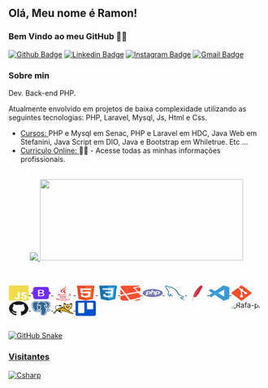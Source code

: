 ## Olá, Meu nome é Ramon! 

### Bem Vindo ao meu GitHub 👨‍💻

[![Github Badge](https://img.shields.io/badge/-Github-000?style=flat-square&logo=Github&logoColor=white&logoWidth=60&link=https://github.com/git-ramon)](https://github.com/git-ramon)
[![Linkedin Badge](https://img.shields.io/badge/-LinkedIn-blue?style=flat-square&logo=Linkedin&logoColor=white&link=https://www.linkedin.com/in/ramon-rodrigues-976a7a7b/)](https://www.linkedin.com/in/ramon-rodrigues-976a7a7b/)
[![Instagram Badge](https://img.shields.io/badge/Instagram-E4405F?base64?style=for-the-badge&logo=instagram&logoColor=white&link=https://www.instagram.com/ramon.rodriigues/)](https://www.instagram.com/ramon.rodriigues/)
[![Gmail Badge](https://img.shields.io/badge/Gmail-D14836?base64?style=for-the-badge&logo=gmail&logoColor=white&logoWidth=60&link=https://mail.google.com/mail/u/ramonrodriguesnw@gmail.com/#inbox?compose=new)](https://mail.google.com/mail/u/ramonrodriguesnw@gmail.com/#inbox?compose=new)




### Sobre min

Dev. Back-end PHP.

Atualmente envolvido em projetos de baixa complexidade utilizando as seguintes tecnologias: PHP, Laravel, Mysql, Js, Html e Css. 

- [Cursos: ](https://)PHP e Mysql em Senac, PHP e Laravel em HDC, Java Web em Stefanini, Java Script em DIO, Java e Bootstrap em Whiletrue. Etc ...
- [Curriculo Online: ](https://git-ramon.github.io/curriculoweb/) ✍🏼 - Acesse todas as minhas informações profissionais.

<br>
<div align="center">
  <a href="https://github.com/git-ramon">
 <img height="160em" src="https://github-readme-stats.vercel.app/api?username=git-ramon&show_icons=true&theme=radical&include_all_commits=true&count_private=true"/></n>
 <img height="160em" width="400em" src="https://github-readme-stats.vercel.app/api/top-langs/?username=git-ramon&layout=compact&langs_count=7&theme=radical"/>
</div>

##

<div style="display: inline_block"><br>
  <img align="center" alt="Js" height="30" width="40" src="https://raw.githubusercontent.com/devicons/devicon/master/icons/javascript/javascript-plain.svg">
  <img align="center" alt="bootstrp" height="30" width="40" src="https://raw.githubusercontent.com/devicons/devicon/master/icons/bootstrap/bootstrap-plain.svg">
  <img align="center" alt="java" height="30" width="40" src="https://raw.githubusercontent.com/devicons/devicon/master/icons/java/java-plain.svg">
  <img align="center" alt="HTML" height="30" width="40" src="https://raw.githubusercontent.com/devicons/devicon/master/icons/html5/html5-original.svg">
  <img align="center" alt="CSS" height="30" width="40" src="https://raw.githubusercontent.com/devicons/devicon/master/icons/css3/css3-original.svg">
  <img align="center" alt="laravel" height="30" width="40" src="https://raw.githubusercontent.com/devicons/devicon/master/icons/laravel/laravel-plain.svg">
  <img align="center" alt="php" height="30" width="40" src="https://raw.githubusercontent.com/devicons/devicon/master/icons/php/php-plain.svg">
  <img align="center" alt="mysql" height="30" width="40" src="https://raw.githubusercontent.com/devicons/devicon/master/icons/mysql/mysql-plain.svg">
  <img align="center" alt="apache" height="30" width="40" src="https://raw.githubusercontent.com/devicons/devicon/master/icons/apache/apache-plain.svg">
  <img align="center" alt="vscode" height="30" width="40" src="https://raw.githubusercontent.com/devicons/devicon/master/icons/vscode/vscode-plain.svg">
  <img align="center" alt="git" height="30" width="40" src="https://raw.githubusercontent.com/devicons/devicon/master/icons/git/git-plain.svg">
  <img align="center" alt="github" height="30" width="40" src="https://raw.githubusercontent.com/devicons/devicon/master/icons/github/github-original.svg">
  <img align="center" alt="postgresql" height="30" width="40" src="https://raw.githubusercontent.com/devicons/devicon/master/icons/postgresql/postgresql-plain.svg">
  <img align="center" alt="tomcat" height="30" width="40" src="https://raw.githubusercontent.com/devicons/devicon/master/icons/tomcat/tomcat-original.svg">
  <img align="center" alt="trello" height="30" width="40" src="https://raw.githubusercontent.com/devicons/devicon/master/icons/trello/trello-plain.svg">
  
  
  <img align="right" alt="Rafa-pic" height="150" style="border-radius:50px;" src="https://uploaddeimagens.com.br/images/003/722/143/original/Caricaturaramon.PNG?1644641761">
</div>

##

![GitHub Snake](https://github.com/git-ramon/snake-game/blob/output/github-contribution-grid-snake.svg)

  
  
  <h3> Visitantes </h3>  

 <div>
  <img align="center" alt="Csharp" height="30" width="150" src="https://komarev.com/ghpvc/?username=git-ramon&color=green" alt="git-ramon" /> <br>
 </div>  
